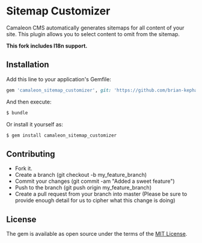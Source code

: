 # Sitemap Customizer
Camaleon CMS automatically generates sitemaps for all content of your site. This plugin allows you to select content to omit from the sitemap.

**This fork includes I18n support.**

## Installation
Add this line to your application's Gemfile:

```ruby
gem 'camaleon_sitemap_customizer', git: 'https://github.com/brian-kephart/camaleon_sitemap_customizer.git'
```

And then execute:
```bash
$ bundle
```

Or install it yourself as:
```bash
$ gem install camaleon_sitemap_customizer
```

## Contributing
- Fork it.
- Create a branch (git checkout -b my_feature_branch)
- Commit your changes (git commit -am "Added a sweet feature")
- Push to the branch (git push origin my_feature_branch)
- Create a pull request from your branch into master (Please be sure to provide enough detail for us to cipher what this change is doing)

## License
The gem is available as open source under the terms of the [MIT License](http://opensource.org/licenses/MIT).
